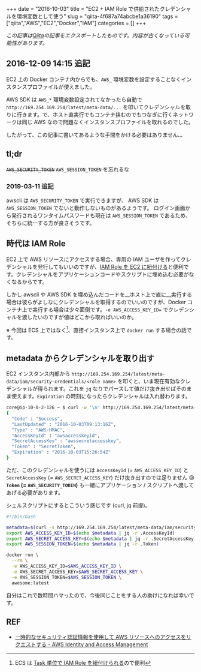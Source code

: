 +++ 
date = "2016-10-03"
title = "EC2 + IAM Role で供給されたクレデンシャルを環境変数として使う"
slug = "qiita-4f687a74abcbe1a36190" 
tags = ["qiita","AWS","EC2","Docker","IAM"]
categories = []
+++

*この記事は[Qiita](https://qiita.com/dtan4/items/4f687a74abcbe1a36190)の記事をエクスポートしたものです。内容が古くなっている可能性があります。*

## 2016-12-09 14:15 追記

EC2 上の Docker コンテナ内からでも、`AWS_` 環境変数を設定することなくインスタンスプロファイルが使えました。

AWS SDK は `AWS_*` 環境変数設定されてなかったら自動で `http://169.254.169.254/latest/meta-data/...` を叩いてクレデンシャルを取りに行きます。で、ホスト直実行でもコンテナ挟むのでもつなぎに行くネットワークは同じ AWS なので問題なくインスタンスプロファイルを取れるのでした。

したがって、この記事に書いてあるような手間をかける必要はありません…

## tl;dr

~~`AWS_SECURITY_TOKEN`~~ `AWS_SESSION_TOKEN` を忘れるな

### 2019-03-11 追記

awscli は `AWS_SECURITY_TOKEN` で実行できますが、 AWS SDK は `AWS_SESSION_TOKEN` でないと動作しないものがあるようです。
ログイン画面から発行されるワンタイムパスワードも現在は `AWS_SESSION_TOKEN` であるため、そちらに統一する方が良さそうです。

## 時代は IAM Role

EC2 上で AWS リソースにアクセスする場合、専用の IAM ユーザを作ってクレデンシャルを発行してもいいのですが、[IAM Role を EC2 に紐付ける](http://docs.aws.amazon.com/ja_jp/AWSEC2/latest/UserGuide/iam-roles-for-amazon-ec2.html)と便利です。クレデンシャルをアプリケーションコードやスクリプトに埋め込む必要がなくなるからです。

しかし awscli や AWS SDK を埋め込んだコードを__ホスト上で直に__実行する場合は彼らがよしなにクレデンシャルを取得するのでいいのですが、Docker コンテナ上で実行する場合は少々面倒です。`-e AWS_ACCESS_KEY_ID=` でクレデンシャルを渡したいのですが値はどこから取ればいいのか。

※ 今回は ECS 上ではなく[^1]、直接インスタンス上で `docker run` する場合の話です。

## metadata からクレデンシャルを取り出す

EC2 インスタンス内部から `http://169.254.169.254/latest/meta-data/iam/security-credentials/<role name>` を叩くと、いま現在有効なクレデンシャルが得られます。これを `jq` なりでパースして値だけ抜き出せばそのまま使えます。`Expiration` の時刻になったらクレデンシャルは入れ替わります。

```bash
core@ip-10-0-2-126 ~ $ curl -w '\n' http://169.254.169.254/latest/meta-data/iam/security-credentials/<role name>
{
  "Code" : "Success",
  "LastUpdated" : "2016-10-03T09:13:16Z",
  "Type" : "AWS-HMAC",
  "AccessKeyId" : "awsaccesskeyid",
  "SecretAccessKey" : "awssecretaccesskey",
  "Token" : "SecretToken",
  "Expiration" : "2016-10-03T15:26:54Z"
}
```

ただ、このクレデンシャルを使うには `AccessKeyId` (= `AWS_ACCESS_KEY_ID`) と `SecretAccessKey` (= `AWS_SECRET_ACCESS_KEY`) だけ抜き出すのでは足りません :cry: __`Token` (= `AWS_SECURITY_TOKEN`)__ も一緒にアプリケーション / スクリプトへ渡してあげる必要があります。

シェルスクリプトにするとこういう感じです (curl, jq 前提)。

```bash
#!/bin/bash

metadata=$(curl -s http://169.254.169.254/latest/meta-data/iam/security-credentials/<role name>/)
export AWS_ACCESS_KEY_ID=$(echo $metadata | jq -r .AccessKeyId)
export AWS_SECRET_ACCESS_KEY=$(echo $metadata | jq -r .SecretAccessKey)
export AWS_SESSION_TOKEN=$(echo $metadata | jq -r .Token)

docker run \
  --rm \
  -e AWS_ACCESS_KEY_ID=$AWS_ACCESS_KEY_ID \
  -e AWS_SECRET_ACCESS_KEY=$AWS_SECRET_ACCESS_KEY \
  -e AWS_SESSION_TOKEN=$AWS_SESSION_TOKEN \
  awesome:latest
```

自分はこれで数時間ハマったので、今後同じことをする人の助けになれば幸いです。

[^1]: ECS は [Task 単位で IAM Role を紐付けられる](http://docs.aws.amazon.com/ja_jp/AmazonECS/latest/developerguide/task-iam-roles.html)ので便利

## REF
- [一時的なセキュリティ認証情報を使用して AWS リソースへのアクセスをリクエストする - AWS Identity and Access Management](http://docs.aws.amazon.com/ja_jp/IAM/latest/UserGuide/id_credentials_temp_use-resources.html#using-temp-creds-sdk-cli)
